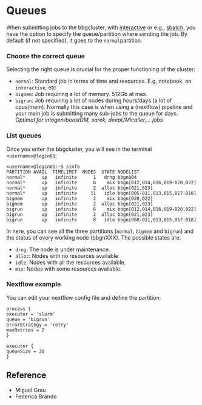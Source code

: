 
# Queues

When submitting jobs to the bbgcluster, with [interactive](https://bbglab.github.io/bbgwiki/Cluster_basics/Interactive/) or e.g., [sbatch](https://bbglab.github.io/bbgwiki/Cluster_basics/Submitting_jobs/SLURM/), you have the option to specify the queue/partition where sending the job. By default (if not specified), it goes to the `normal`partition.

### Choose the correct queue
Selecting the right queue is crucial for the proper functioning of the cluster:
- `normal`: Standard job in terms of time and resources. E.g, notebook, an `interactive`, etc
- `bigmem`: Job requiring a lot of memory. 512Gb at max.
- `bigrun`: Job requiring a lot of nodes during hours/days (a lot of cpus/mem). Normally this case is when using a (nextflow) pipeline and your main job is submitting many sub-jobs to the queue for days. *Optimal for intogen/boostDM, sarek, deepUMIcaller,... jobs*

### List queues

Once you enter the bbgcluster, you will see in the terminal `<username>@login01`:
```
<username>@login01:~$ sinfo
PARTITION AVAIL  TIMELIMIT  NODES  STATE NODELIST
normal*      up   infinite      1   drng bbgn004
normal*      up   infinite      6    mix bbgn[012,014,016,019-020,022]
normal*      up   infinite      2  alloc bbgn[021,023]
normal*      up   infinite     11   idle bbgn[005-011,013,015,017-018]
bigmem       up   infinite      2    mix bbgn[020,022]
bigmem       up   infinite      2  alloc bbgn[021,023]
bigrun       up   infinite      6    mix bbgn[012,014,016,019-020,022]
bigrun       up   infinite      2  alloc bbgn[021,023]
bigrun       up   infinite      8   idle bbgn[008-011,013,015,017-018]
```
In here, you can see all the three partitions (`normal`, `bigmem` and `bigrun`) and  the status of every working node (bbgnXXX). The possible states are:
- `drng`: The node is under maintenance.
- `alloc`: Nodes with no resources available
- `idle`: Nodes with all the resources available.
- `mix`: Nodes with some resources available.

### Nextflow example

You can edit your nextflow config file and define the partition:
```
process { 
executor = 'slurm' 
queue = 'bigrun' 
errorStrategy = 'retry' 
maxRetries = 2 
} 

executor { 
queueSize = 30 
}
```


## Reference

- Miguel Grau
- Federica Brando
